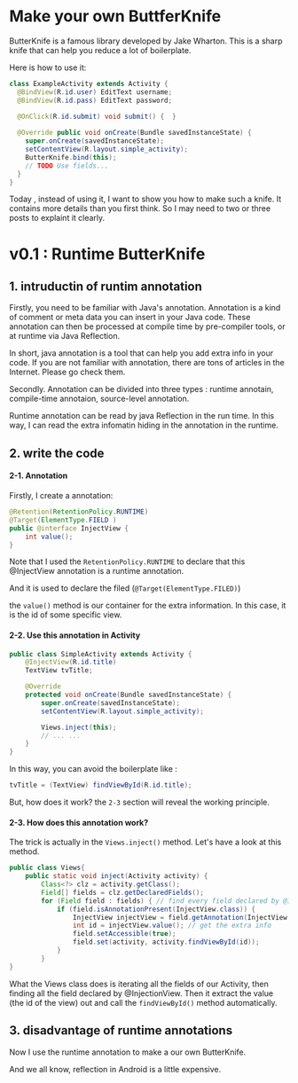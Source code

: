 # Make your own ButtferKnife
ButterKnife is a famous library developed by Jake Wharton. This is a sharp knife that can help you reduce a lot of boilerplate. 

Here is how to use it:

``` java
class ExampleActivity extends Activity {
  @BindView(R.id.user) EditText username;
  @BindView(R.id.pass) EditText password;
  
  @OnClick(R.id.submit) void submit() {  }

  @Override public void onCreate(Bundle savedInstanceState) {
    super.onCreate(savedInstanceState);
    setContentView(R.layout.simple_activity);
    ButterKnife.bind(this);
    // TODO Use fields...
  }
}
```

Today , instead of using it, I want to show you how to make such a knife. It contains more details than you first think. So I may need to two or three posts to explaint it clearly. 

# v0.1 : Runtime ButterKnife

## 1. intruductin of runtim annotation
Firstly, you need to be familiar with Java's annotation.  Annotation is a kind of comment or meta data you can insert in your Java code. These annotation can then be processed at compile time by pre-compiler tools, or at runtime via Java Reflection. 

In short, java annotation is a tool that can help you add extra info in your code.   If you are not familiar with annotation, there are tons of articles in the Internet. Please go check them.

Secondly. Annotation can be divided into three types : runtime annotain, compile-time annotaion, source-level annotation. 

Runtime annotation can be read by java Reflection in the run time. In this way, I can read the extra infomatin hiding in the annotation in the runtime.

## 2. write the code

#### 2-1. Annotation
Firstly, I create a annotation:
```java
@Retention(RetentionPolicy.RUNTIME) 
@Target(ElementType.FIELD )
public @interface InjectView {
    int value();
}
```

Note that I used the `RetentionPolicy.RUNTIME` to declare that this @InjectView annotation is a runtime annotation.  

And it is used to declare the filed (`@Target(ElementType.FILED)`)

the `value()` method is our container for the extra information. In this case, it is the id of some specific view. 

#### 2-2. Use this annotation in Activity
```java
public class SimpleActivity extends Activity {
    @InjectView(R.id.title) 
    TextView tvTitle;

    @Override 
    protected void onCreate(Bundle savedInstanceState) {
        super.onCreate(savedInstanceState);
        setContentView(R.layout.simple_activity);

        Views.inject(this);
        // ... ...
    }
}
```


In this way, you can avoid the boilerplate like :
```java
tvTitle = (TextView) findViewById(R.id.title);
```
But, how does it work? the `2-3` section will reveal the   working principle. 

#### 2-3. How does this annotation work?
The trick is actually in the `Views.inject()` method. Let's have a look at this method.

```java
public class Views{
    public static void inject(Activity activity) {
        Class<?> clz = activity.getClass();
        Field[] fields = clz.getDeclaredFields();
        for (Field field : fields) { // find every field declared by @InjectView
            if (field.isAnnotationPresent(InjectView.class)) {
                InjectView injectView = field.getAnnotation(InjectView.class);
                int id = injectView.value(); // get the extra info
                field.setAccessible(true);
                field.set(activity, activity.findViewById(id)); 
            }
        }
}
```
What the Views class does is iterating all the fields of our Activity, then finding all the field declared by @InjectionView. Then it extract the value (the id of the view) out and call the `findViewById()` method automatically. 



## 3. disadvantage of runtime annotations
Now I use the runtime annotation to make a our own ButterKnife.  




And we all know, reflection in Android is a little expensive. 
